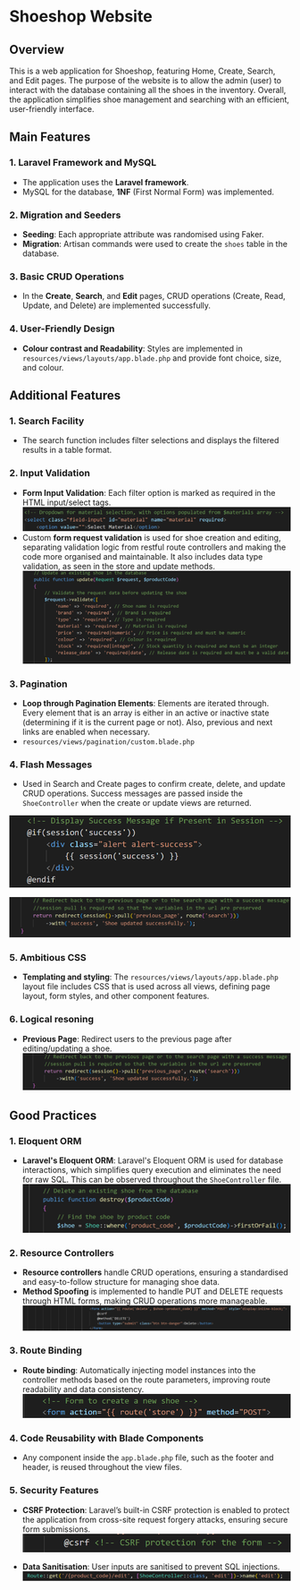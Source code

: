 # Shoeshop Website

## Overview

This is a web application for Shoeshop, featuring Home, Create, Search, and Edit pages. The purpose of the website is to allow the admin (user) to interact with the database containing all the shoes in the inventory. Overall, the application simplifies shoe management and searching with an efficient, user-friendly interface.

## Main Features

### 1. **Laravel Framework and MySQL**
   - The application uses the **Laravel framework**.
   - MySQL for the database, **1NF** (First Normal Form) was implemented.

### 2. **Migration and Seeders**
   - **Seeding**: Each appropriate attribute was randomised using Faker.
   - **Migration**: Artisan commands were used to create the `shoes` table in the database.

### 3. **Basic CRUD Operations**
   - In the **Create**, **Search**, and **Edit** pages, CRUD operations (Create, Read, Update, and Delete) are implemented successfully.

### 4. **User-Friendly Design**
   - **Colour contrast and Readability**: Styles are implemented in `resources/views/layouts/app.blade.php` and provide font choice, size, and colour.

## Additional Features

### 1. **Search Facility**
   - The search function includes filter selections and displays the filtered results in a table format.
     
### 2. **Input Validation**
   - **Form Input Validation**: Each filter option is marked as required in the HTML input/select tags.
   ![required](public/images/required.png)
   - Custom **form request validation** is used for shoe creation and editing, separating validation logic from restful route controllers and making the code more organised and maintainable. It also includes data type validation, as seen in the store and update methods.
   ![validation](public/images/validation.png)

### 3. **Pagination**
   - **Loop through Pagination Elements**: Elements are iterated through. Every element that is an array is either in an active or inactive state (determining if it is the current page or not). Also, previous and next links are enabled when necessary.
   - `resources/views/pagination/custom.blade.php`

### 4. **Flash Messages**
   - Used in Search and Create pages to confirm create, delete, and update CRUD operations. Success messages are passed inside the `ShoeController` when the create or update views are returned.
   
   ![flash_message](public/images/flash_message.png)

   ![flash_message1](public/images/flash_message1.png)

### 5. **Ambitious CSS**
   - **Templating and styling**: The `resources/views/layouts/app.blade.php` layout file includes CSS that is used across all views, defining page layout, form styles, and other component features.

### 6. **Logical resoning**
   - **Previous Page**: Redirect users to the previous page after editing/updating a shoe. 
   ![logic](public/images/logic.png)

## Good Practices

### 1. **Eloquent ORM**
   - **Laravel's Eloquent ORM**: Laravel's Eloquent ORM is used for database interactions, which simplifies query execution and eliminates the need for raw SQL. This can be observed throughout the `ShoeController` file.
   ![eloquent](public/images/eloquent.png)

### 2. **Resource Controllers**
   - **Resource controllers** handle CRUD operations, ensuring a standardised and easy-to-follow structure for managing shoe data.
   - **Method Spoofing** is implemented to handle PUT and DELETE requests through HTML forms, making CRUD operations more manageable.
   ![spoofing](public/images/spoofing.png)

### 3. **Route Binding**
   - **Route binding**: Automatically injecting model instances into the controller methods based on the route parameters, improving route readability and data consistency.
   ![route_binding](public/images/route_binding.png)

### 4. **Code Reusability with Blade Components**
   - Any component inside the `app.blade.php` file, such as the footer and header, is reused throughout the view files.

### 5. **Security Features**
   - **CSRF Protection**: Laravel’s built-in CSRF protection is enabled to protect the application from cross-site request forgery attacks, ensuring secure form submissions.
   ![Crsf_protection](public/images/Crsf_protection.png)

   - **Data Sanitisation**: User inputs are sanitised to prevent SQL injections.
   ![data_sanitisation](public/images/data_sanitisation.png)